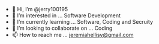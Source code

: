 - 👋 Hi, I’m @jerry100195
- 👀 I’m interested in ... Software Development
- 🌱 I’m currently learning ... Software, Coding and Secruity
- 💞️ I’m looking to collaborate on ... Coding
- 📫 How to reach me ... jeremiahellisy@gmail.com

<!---
jerry100195/jerry100195 is a ✨ special ✨ repository because its `README.md` (this file) appears on your GitHub profile.
You can click the Preview link to take a look at your changes.
--->
